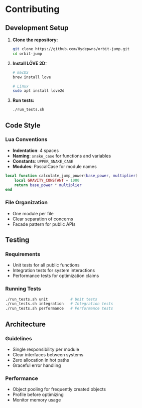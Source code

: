 # Contributing

## Development Setup

1. **Clone the repository:**

   ```bash
   git clone https://github.com/Hydepwns/orbit-jump.git
   cd orbit-jump
   ```

2. **Install LÖVE 2D:**

   ```bash
   # macOS
   brew install love
   
   # Linux
   sudo apt install love2d
   ```

3. **Run tests:**

   ```bash
   ./run_tests.sh
   ```

## Code Style

### Lua Conventions

- **Indentation**: 4 spaces
- **Naming**: `snake_case` for functions and variables
- **Constants**: `UPPER_SNAKE_CASE`
- **Modules**: PascalCase for module names

```lua
local function calculate_jump_power(base_power, multiplier)
    local GRAVITY_CONSTANT = 1000
    return base_power * multiplier
end
```

### File Organization

- One module per file
- Clear separation of concerns
- Facade pattern for public APIs

## Testing

### Requirements

- Unit tests for all public functions
- Integration tests for system interactions
- Performance tests for optimization claims

### Running Tests

```bash
./run_tests.sh unit          # Unit tests
./run_tests.sh integration   # Integration tests
./run_tests.sh performance   # Performance tests
```

## Architecture

### Guidelines

- Single responsibility per module
- Clear interfaces between systems
- Zero allocation in hot paths
- Graceful error handling

### Performance

- Object pooling for frequently created objects
- Profile before optimizing
- Monitor memory usage
